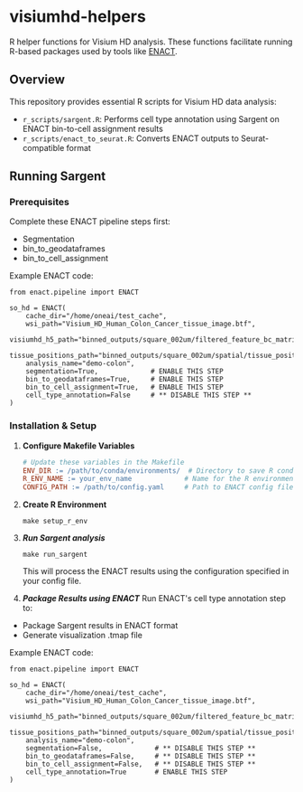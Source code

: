 # visiumhd-helpers

R helper functions for Visium HD analysis. These functions facilitate running R-based packages used by tools like [ENACT](https://github.com/Sanofi-Public/enact-pipeline.git).

## Overview
This repository provides essential R scripts for Visium HD data analysis:
- `r_scripts/sargent.R`: Performs cell type annotation using Sargent on ENACT bin-to-cell assignment results
- `r_scripts/enact_to_seurat.R`: Converts ENACT outputs to Seurat-compatible format

## Running Sargent
### Prerequisites
Complete these ENACT pipeline steps first:
   - Segmentation
   - bin_to_geodataframes
   - bin_to_cell_assignment

Example ENACT code:
```
from enact.pipeline import ENACT

so_hd = ENACT(
    cache_dir="/home/oneai/test_cache",
    wsi_path="Visium_HD_Human_Colon_Cancer_tissue_image.btf",
    visiumhd_h5_path="binned_outputs/square_002um/filtered_feature_bc_matrix.h5",
    tissue_positions_path="binned_outputs/square_002um/spatial/tissue_positions.parquet",
    analysis_name="demo-colon",
    segmentation=True,             # ENABLE THIS STEP
    bin_to_geodataframes=True,     # ENABLE THIS STEP 
    bin_to_cell_assignment=True,   # ENABLE THIS STEP
    cell_type_annotation=False     # ** DISABLE THIS STEP **
)
```

### Installation & Setup

1. **Configure Makefile Variables**
   ```makefile
   # Update these variables in the Makefile
   ENV_DIR := /path/to/conda/environments/  # Directory to save R conda environment
   R_ENV_NAME := your_env_name             # Name for the R environment
   CONFIG_PATH := /path/to/config.yaml     # Path to ENACT config file. See `https://github.com/Sanofi-Public/enact-pipeline/blob/main/config/configs.yaml` for an example
   ```

2. **Create R Environment**

    ```make setup_r_env```

3. ***Run Sargent analysis***

    ```make run_sargent```

    This will process the ENACT results using the configuration specified in your config file.

4. ***Package Results using ENACT***
Run ENACT's cell type annotation step to:
- Package Sargent results in ENACT format
- Generate visualization .tmap file

Example ENACT code:
```
from enact.pipeline import ENACT

so_hd = ENACT(
    cache_dir="/home/oneai/test_cache",
    wsi_path="Visium_HD_Human_Colon_Cancer_tissue_image.btf",
    visiumhd_h5_path="binned_outputs/square_002um/filtered_feature_bc_matrix.h5",
    tissue_positions_path="binned_outputs/square_002um/spatial/tissue_positions.parquet",
    analysis_name="demo-colon",
    segmentation=False,             # ** DISABLE THIS STEP **
    bin_to_geodataframes=False,     # ** DISABLE THIS STEP **
    bin_to_cell_assignment=False,   # ** DISABLE THIS STEP **
    cell_type_annotation=True       # ENABLE THIS STEP
)
```